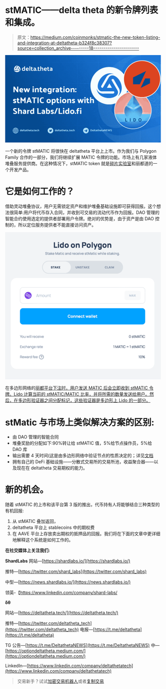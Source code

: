 # stMATIC——delta theta 的新令牌列表和集成。

> 原文：<https://medium.com/coinmonks/stmatic-the-new-token-listing-and-integration-at-deltatheta-b324f8c38307?source=collection_archive---------18----------------------->

![](img/1546a33b035226f13f94c477417e673e.png)

一个新的令牌 stMATIC 将很快在 deltatheta 平台上上市。作为我们与 Polygon Family 合作的一部分，我们将继续扩展 MATIC 令牌的功能。市场上有几家液体堆叠服务提供商。在这种情况下，stMATIC token 就是[碎片实验室](https://shardlabs.io/)和丽都道的一个开发产品。

# 它是如何工作的？

借助灵动堆叠协议，用户无需锁定资产和维护堆叠基础设施即可获得回报。这个想法很简单:用户将代币存入合同，并收到可交易的流动代币作为回报。DAO 管理的智能合约使用选定的提供者部署用户令牌。绝对的优势是，由于资产是由 DAO 控制的，所以定位服务提供者不能直接访问资产。

![](img/b840ca439fd9554d2b76f54e2172c728.png)

在多边形网络的[丽都平台下注时，用户发送 MATIC 后会立即收到 stMATIC 令牌。Lido 计算当前的 stMATIC/MATIC 比率，并将所需的数量发送给用户。然后，在多边形验证器之间分配标记，这些验证器是多边形上 Lido 的一部分。](https://polygon.lido.fi/)

# stMatic 与市场上类似解决方案的区别:

*   由 DAO 管理的智能合同
*   堆叠奖励的分配如下:90%转让给 stMATIC 值，5%给节点操作员，5%给 DAO 库
*   输出需要 4 天时间(这是由多边形网络中验证节点的性质决定的；详见[文档](https://wiki.polygon.technology/docs/maintain/delegate/delegator-faq/#what-is-the-unbonding-periodhttps://wiki.polygon.technology/docs/maintain/delegate/delegator-faq/#what-is-the-unbonding-period)
*   拥有自己的 DeFi 基础设施——分散式交易所的交易所池，收益聚合器——以及现在在 deltatheta 交易期权的能力。

# 新的机会。

随着 stMATIC 的上市和该平台第 3 版的推出，代币持有人将能够结合三种类型的有机回报:

1.  从 stMATIC 叠加返回，
2.  deltatheta 平台上 stablecoins 中的期权费
3.  在 AAVE 平台上存放卖出期权的抵押品的回报。我们将在下面的文章中更详细地解释这个系统是如何工作的。

**在社交媒体上关注我们:**

**ShardLabs**
网站—[https://shardlabs.io/](https://shardlabs.io/)

推特—[https://twitter.com/shard_labs](https://twitter.com/shard_labs)

中型—[https://news.shardlabs.io/](https://news.shardlabs.io/)

领英-【https://www.linkedin.com/company/shard-labs/ 

**δθ**

网站—[https://deltatheta.tech/](https://deltatheta.tech/)

推特—[https://twitter.com/deltatheta_tech](https://twitter.com/deltatheta_tech)
电报—[https://t.me/deltatheta](https://t.me/deltatheta)

TG 公告—[https://t.me/DeltathetaNEWS](https://t.me/DeltathetaNEWS)
中—[https://optiondeltatheta.medium.com/](https://optiondeltatheta.medium.com/)

LinkedIn—[https://www.linkedin.com/company/deltathetatech](https://www.linkedin.com/company/deltathetatech)

> 交易新手？试试[加密交易机器人](/coinmonks/crypto-trading-bot-c2ffce8acb2a)或者[复制交易](/coinmonks/top-10-crypto-copy-trading-platforms-for-beginners-d0c37c7d698c)